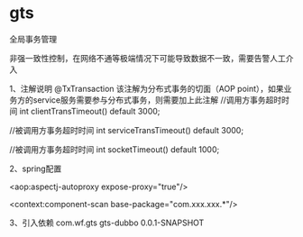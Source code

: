 # gts
全局事务管理





非强一致性控制，在网络不通等极端情况下可能导致数据不一致，需要告警人工介入
 
 
1、注解说明
@TxTransaction  该注解为分布式事务的切面（AOP point），如果业务方的service服务需要参与分布式事务，则需要加上此注解
//调用方事务超时时间
int clientTransTimeout() default 3000;

//被调用方事务超时时间
int serviceTransTimeout() default 3000;

//被调用方事务超时时间
int socketTimeout() default 1000;
 
 
2、spring配置
 
 <!-- Aspect 切面配置，是否开启AOP切面-->
 <aop:aspectj-autoproxy expose-proxy="true"/>
 <!--扫描分布式事务的包-->
 <context:component-scan base-package="com.xxx.xxx.*"/>
 <!--启动类属性配置-->
 <bean id="txTransactionBootstrap" class="com.wf.gts.core.bean.bootstrap.TxTransactionBootstrap">
 <property name="txManagerUrl" value="http://192.168.1.66:8761"/>
 <property name="serializer" value="kryo"/>
 <property name="nettySerializer" value="kryo"/>
 <property name="blockingQueueType" value="Linked"/>
 </bean>

 
3、引入依赖
 <dependency>
 <groupId>com.wf.gts</groupId>
 <artifactId>gts-dubbo</artifactId>
 <version>0.0.1-SNAPSHOT</version>
 </dependency>

